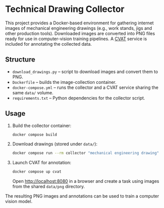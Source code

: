# Technical Drawing Collector

This project provides a Docker-based environment for gathering internet images of
mechanical engineering drawings (e.g., work stands, jigs and other production
tools). Downloaded images are converted into PNG files ready for use in
computer-vision training pipelines. A [CVAT](https://github.com/opencv/cvat)
service is included for annotating the collected data.

## Structure
- `download_drawings.py` – script to download images and convert them to PNG.
- `Dockerfile` – builds the image-collection container.
- `docker-compose.yml` – runs the collector and a CVAT service sharing the same
  `data/` volume.
- `requirements.txt` – Python dependencies for the collector script.

## Usage
1. Build the collector container:
   ```bash
   docker compose build
   ```
2. Download drawings (stored under `data/`):
   ```bash
   docker compose run --rm collector "mechanical engineering drawing" "work stand jig" --limit 5
   ```
3. Launch CVAT for annotation:
   ```bash
   docker compose up cvat
   ```
   Open [http://localhost:8080](http://localhost:8080) in a browser and create a
   task using images from the shared `data/png` directory.

The resulting PNG images and annotations can be used to train a computer vision
model.
